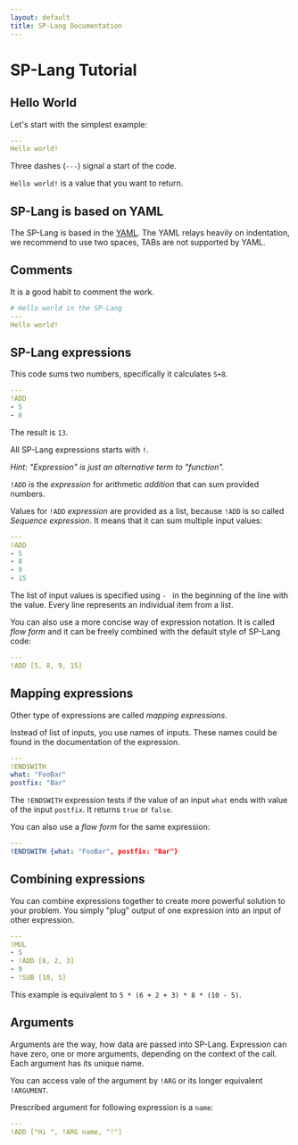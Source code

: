```yaml
---
layout: default
title: SP-Lang Documentation
---
```


# SP-Lang Tutorial


## Hello World

Let's start with the simplest example:

```yaml
---
Hello world!
```

Three dashes (`---`) signal a start of the code.

`Hello world!` is a value that you want to return.


## SP-Lang is based on YAML

The SP-Lang is based in the <a href="https://yaml.org">YAML</a>.
The YAML relays heavily on indentation, we recommend to use two spaces, TABs are not supported by YAML.


## Comments

It is a good habit to comment the work.


```yaml
# Hello world in the SP-Lang
---
Hello world!
```


## SP-Lang expressions

This code sums two numbers, specifically it calculates `5+8`.


```yaml
---
!ADD
- 5
- 8
```

The result is `13`.


All SP-Lang expressions starts with `!`.

_Hint: "Expression" is just an alternative term to "function"._ 

`!ADD` is the _expression_ for arithmetic *addition* that can sum provided numbers.

Values for `!ADD` _expression_ are provided as a list, because `!ADD` is so called _Sequence expression_.
It means that it can sum multiple input values:

```yaml
---
!ADD
- 5
- 8
- 9
- 15
```

The list of input values is specified using `- ` in the beginning of the line with the value.
Every line represents an individual item from a list.

You can also use a more concise way of expression notation.
It is called _flow form_ and it can be freely combined with the default style of SP-Lang code:


```yaml
---
!ADD [5, 8, 9, 15]
```


## Mapping expressions

Other type of expressions are called _mapping expressions_.

Instead of list of inputs, you use names of inputs.
These names could be found in the documentation of the expression.

```yaml
---
!ENDSWITH
what: "FooBar"
postfix: "Bar"
```

The `!ENDSWITH` expression tests if the value of an input `what` ends with value of the input `postfix`.
It returns `true` or `false`.

You can also use a _flow form_ for the same expression:

```yaml
---
!ENDSWITH {what: "FooBar", postfix: "Bar"}
```

## Combining expressions

You can combine expressions together to create more powerful solution to your problem.
You simply "plug" output of one expression into an input of other expression.

```yaml
---
!MUL
- 5
- !ADD [6, 2, 3]
- 9
- !SUB [10, 5]
```

This example is equivalent to `5 * (6 + 2 + 3) * 8 * (10 - 5)`.


## Arguments

Arguments are the way, how data are passed into SP-Lang.
Expression can have zero, one or more arguments, depending on the context of the call.
Each argument has its unique name.

You can access vale of the argument by `!ARG` or its longer equivalent `!ARGUMENT`.

Prescribed argument for following expression is a `name`:

```yaml
---
!ADD ["Hi ", !ARG name, "!"]
```

